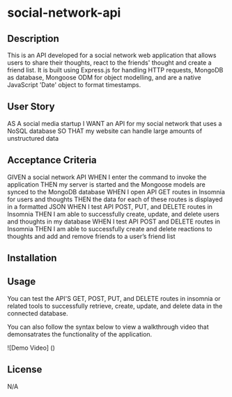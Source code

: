 # social-network-api

## Description

This is an API developed for a social network web application that allows users to share their thoughts, react to the friends' thought and create a friend list. It is built using Express.js for handling HTTP requests, MongoDB as database, Mongoose ODM for object modelling, and are a native JavaScript 'Date' object to format timestamps.

## User Story

AS A social media startup
I WANT an API for my social network that uses a NoSQL database
SO THAT my website can handle large amounts of unstructured data

## Acceptance Criteria

GIVEN a social network API
WHEN I enter the command to invoke the application
THEN my server is started and the Mongoose models are synced to the MongoDB database
WHEN I open API GET routes in Insomnia for users and thoughts
THEN the data for each of these routes is displayed in a formatted JSON
WHEN I test API POST, PUT, and DELETE routes in Insomnia
THEN I am able to successfully create, update, and delete users and thoughts in my database
WHEN I test API POST and DELETE routes in Insomnia
THEN I am able to successfully create and delete reactions to thoughts and add and remove friends to a user’s friend list

## Installation

## Usage

You can test the API'S GET, POST, PUT, and DELETE routes in insomnia or related tools to successfully retrieve, create, update, and delete data in the connected database.

You can also follow the syntax below to view a walkthrough video that demonsatrates the functionality of the application.

![Demo Video] ()

## License

N/A
